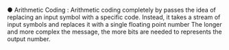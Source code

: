 ● Arithmetic Coding : Arithmetic coding completely by passes the idea of replacing an input symbol with a specific code. Instead, it takes a stream of input symbols and replaces it with a single floating point number The longer and more complex the message, the more bits are needed to represents the output number.
